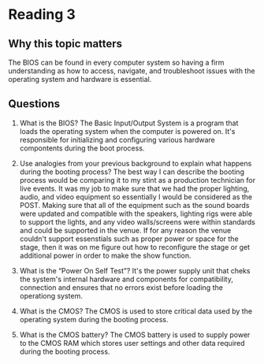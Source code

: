 # Reading 3
## Why this topic matters
The BIOS can be found in every computer system so having a firm understanding as how to access, navigate, and troubleshoot issues with the operating system and hardware is essential. 

## Questions

1. What is the BIOS? The Basic Input/Output System is a program that loads the operating system when the computer is powered on. It's responsible for initializing and configuring various hardware compontents during the boot process. 

2. Use analogies from your previous background to explain what happens during the booting process? The best way I can describe the booting process would be comparing it to my stint as a production technician for live events. It was my job to make sure that we had the proper lighting, audio, and video equipment so essentially I would be considered as the POST. Making sure that all of the equipment such as the sound boards were updated and compatible with the speakers, lighting rigs were able to support the lights, and any video walls/screens were within standards and could be supported in the venue. If for any reason the venue couldn't support essenstials such as proper power or space for the stage, then it was on me figure out how to reconfigure the stage or get additional power in order to make the show function.

3. What is the “Power On Self Test”? It's the power supply unit that cheks the system's internal hardware and components for compatibility, connection and ensures that no errors exist before loading the operationg system.

4. What is the CMOS? The CMOS is used to store critical data used by the operating system during the booting process.

5. What is the CMOS  battery? The CMOS battery is used to supply power to the CMOS RAM which stores user settings and other data required during the booting process. 
